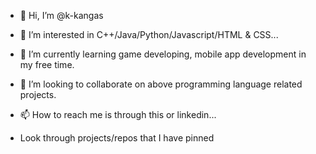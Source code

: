 - 👋 Hi, I’m @k-kangas
- 👀 I’m interested in C++/Java/Python/Javascript/HTML & CSS...
- 🌱 I’m currently learning game developing, mobile app development in my free time.
- 💞️ I’m looking to collaborate on above programming language related projects.
- 📫 How to reach me is through this or linkedin...

- Look through projects/repos that I have pinned

<!---
k-kangas/k-kangas is a ✨ special ✨ repository because its `README.md` (this file) appears on your GitHub profile.
You can click the Preview link to take a look at your changes.
--->
